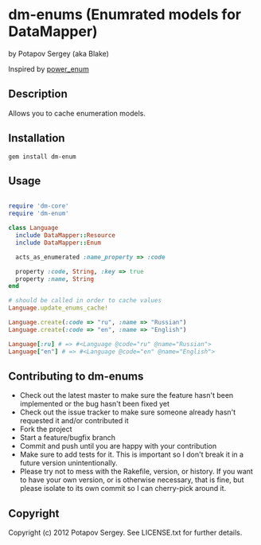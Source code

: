 # dm-enums (Enumrated models for DataMapper)
by Potapov Sergey (aka Blake)

Inspired by [power\_enum](https://github.com/albertosaurus/enumerations_mixin)

## Description

Allows you to cache enumeration models.


## Installation

    gem install dm-enum

## Usage

```ruby

require 'dm-core'
require 'dm-enum'

class Language
  include DataMapper::Resource
  include DataMapper::Enum

  acts_as_enumerated :name_property => :code

  property :code, String, :key => true
  property :name, String
end

# should be called in order to cache values
Language.update_enums_cache!

Language.create(:code => "ru", :name => "Russian")
Language.create(:code => "en", :name => "English")

Language[:ru] # => #<Language @code="ru" @name="Russian">
Language["en"] # => #<Language @code="en" @name="English">

```


## Contributing to dm-enums

* Check out the latest master to make sure the feature hasn't been implemented or the bug hasn't been fixed yet
* Check out the issue tracker to make sure someone already hasn't requested it and/or contributed it
* Fork the project
* Start a feature/bugfix branch
* Commit and push until you are happy with your contribution
* Make sure to add tests for it. This is important so I don't break it in a future version unintentionally.
* Please try not to mess with the Rakefile, version, or history. If you want to have your own version, or is otherwise necessary, that is fine, but please isolate to its own commit so I can cherry-pick around it.

## Copyright

Copyright (c) 2012 Potapov Sergey. See LICENSE.txt for
further details.
